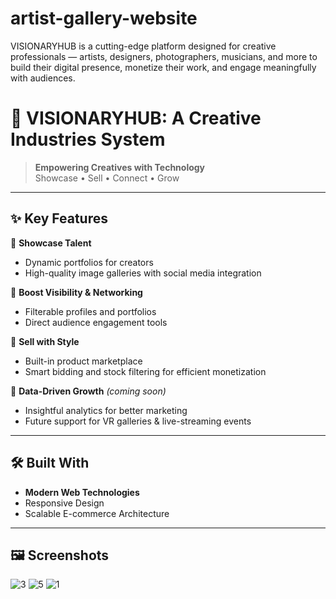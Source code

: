 # artist-gallery-website
VISIONARYHUB is a cutting-edge platform designed for creative professionals — artists, designers, photographers, musicians, and more to build their digital presence, monetize their work, and engage meaningfully with audiences.

# 🎨 VISIONARYHUB: A Creative Industries System

> **Empowering Creatives with Technology**  
> Showcase • Sell • Connect • Grow

---

## ✨ Key Features

🔹 **Showcase Talent**  
- Dynamic portfolios for creators  
- High-quality image galleries with social media integration  

🔹 **Boost Visibility & Networking**  
- Filterable profiles and portfolios  
- Direct audience engagement tools  

🔹 **Sell with Style**  
- Built-in product marketplace  
- Smart bidding and stock filtering for efficient monetization  

🔹 **Data-Driven Growth** *(coming soon)*  
- Insightful analytics for better marketing  
- Future support for VR galleries & live-streaming events  

---

## 🛠️ Built With

- **Modern Web Technologies**
- Responsive Design
- Scalable E-commerce Architecture

---

## 🖼️ Screenshots
![3](https://github.com/user-attachments/assets/da91dea2-cee7-45d4-9cd5-38e54aa19862)
![5](https://github.com/user-attachments/assets/018c6363-c135-4329-8676-4d086307ab0f)
![1](https://github.com/user-attachments/assets/5a84052d-181c-4a79-8dd0-8f8e6353defc)

